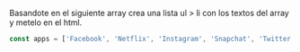 Basandote en el siguiente array crea una lista ul > li con los textos del array y metelo en el html.

```js
const apps = ['Facebook', 'Netflix', 'Instagram', 'Snapchat', 'Twitter'];
```